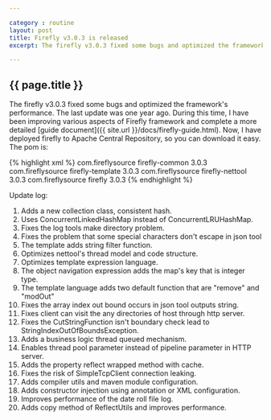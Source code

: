 ```yaml
---

category : routine
layout: post
title: Firefly v3.0.3 is released
excerpt: The firefly v3.0.3 fixed some bugs and optimized the framework's performance. The last update was one year ago. During this time, I have been improving various aspects of Firefly framework. Now, I have deployed firefly to Apache Central Repository, so you can download it easy. Please click view all to see the detail.

---
```



## {{ page.title }} ##

The firefly v3.0.3 fixed some bugs and optimized the framework's performance. The last update was one year ago. During this time, I have been improving various aspects of Firefly framework and complete a more detailed [guide document]({{ site.url }}/docs/firefly-guide.html). Now, I have deployed firefly to Apache Central Repository, so you can download it easy. The pom is:

{% highlight xml %}
<dependency>
  <groupId>com.fireflysource</groupId>
  <artifactId>firefly-common</artifactId>
  <version>3.0.3</version>
</dependency>
<dependency>
  <groupId>com.fireflysource</groupId>
  <artifactId>firefly-template</artifactId>
  <version>3.0.3</version>
</dependency>
<dependency>
  <groupId>com.fireflysource</groupId>
  <artifactId>firefly-nettool</artifactId>
  <version>3.0.3</version>
</dependency>
<dependency>
  <groupId>com.fireflysource</groupId>
  <artifactId>firefly</artifactId>
  <version>3.0.3</version>
</dependency>
{% endhighlight %}
 

Update log:  

1. Adds a new collection class, consistent hash.
2. Uses ConcurrentLinkedHashMap instead of ConcurrentLRUHashMap.
3. Fixes the log tools make directory problem.
4. Fixes the problem that some special characters don't escape in json tool
5. The template adds string filter function.
6. Optimizes nettool's thread model and code structure.
7. Optimizes template expression language.
8. The object navigation expression adds the map's key that is integer type.
9. The template language adds two default function that are "remove" and "modOut"
10. Fixes the array index out bound occurs in json tool outputs string.
11. Fixes client can visit the any directories of host through http server.
12. Fixes the CutStringFunction isn't boundary check lead to StringIndexOutOfBoundsException.
13. Adds a business logic thread queued mechanism.
14. Enables thread pool parameter instead of pipeline parameter in HTTP server.
15. Adds the property reflect wrapped method with cache.
16. Fixes the risk of SimpleTcpClient connection leaking.
17. Adds compiler utils and maven module configuration.
18. Adds constructor injection using annotation or XML configuration.
19. Improves performance of the date roll file log.
20. Adds copy method of ReflectUtils and improves performance.

